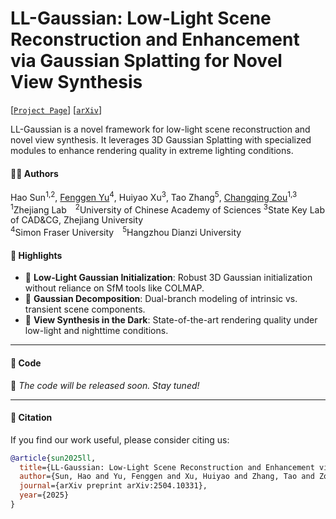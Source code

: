 # LL-Gaussian: Low-Light Scene Reconstruction and Enhancement via Gaussian Splatting for Novel View Synthesis

[[`Project Page`](https://sunhao5871.github.io/LL-Gaussian.github.io/)] [[`arXiv`](https://arxiv.org/abs/2504.10331)]

LL-Gaussian is a novel framework for low-light scene reconstruction and novel view synthesis. It leverages 3D Gaussian Splatting with specialized modules to enhance rendering quality in extreme lighting conditions.

#### 👨‍💻 Authors

Hao Sun<sup>1,2</sup>, [Fenggen Yu](https://fenggenyu.github.io/)<sup>4</sup>, Huiyao Xu<sup>3</sup>, Tao Zhang<sup>5</sup>, [Changqing Zou](https://changqingzou.weebly.com/)<sup>1,3</sup>  
<sup>1</sup>Zhejiang Lab <sup>2</sup>University of Chinese Academy of Sciences <sup>3</sup>State Key Lab of CAD&CG, Zhejiang University  
<sup>4</sup>Simon Fraser University <sup>5</sup>Hangzhou Dianzi University

#### 📌 Highlights
- 🌙 **Low-Light Gaussian Initialization**: Robust 3D Gaussian initialization without reliance on SfM tools like COLMAP.
- 🔀 **Gaussian Decomposition**: Dual-branch modeling of intrinsic vs. transient scene components.
- 🎥 **View Synthesis in the Dark**: State-of-the-art rendering quality under low-light and nighttime conditions.

---
#### 🧱 Code

🚧 *The code will be released soon. Stay tuned!*

---

#### 🧪 Citation

If you find our work useful, please consider citing us:

```bibtex
@article{sun2025ll,
  title={LL-Gaussian: Low-Light Scene Reconstruction and Enhancement via Gaussian Splatting for Novel View Synthesis},
  author={Sun, Hao and Yu, Fenggen and Xu, Huiyao and Zhang, Tao and Zou, Changqing},
  journal={arXiv preprint arXiv:2504.10331},
  year={2025}
}
